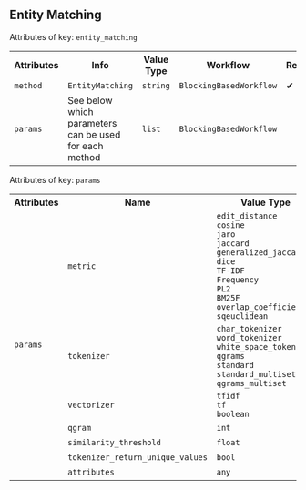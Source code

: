 ## Entity Matching
Attributes of key: `entity_matching`

<table>
  <tr>
    <th>Attributes</th>
    <th>Info</th>
    <th>Value Type</th>
    <th>Workflow</th>
    <th>Required</th>
  </tr>
  <tr>
	<td rowspan="1"><code>method</code></td>
  	<td><code>EntityMatching</code>  	</td>
  	<td><code>string</code></td>
  	<td><code>BlockingBasedWorkflow</code></td>
	<td>&#10004;</td> 
  </tr>
	  <tr>
 <td><code>params</code></td>
<td>See below which parameters can be used for each method</td>
<td><code>list</code></td>
  	<td><code>BlockingBasedWorkflow</code></td>
	<td></td> 
  </tr>

</table>

Attributes of key: `params`

<table>
    <tr>
        <th>Attributes</th>
        <th>Name</th>
        <th>Value Type</th>
        <th>Default Value</th>
        <th>Method</th>
    </tr>
    <tr>
        <td rowspan="7"><code>params</code></td>
        <td><code>metric</code></td>
        <td><code>edit_distance</code><br><code>cosine</code><br><code>jaro</code><br><code>jaccard</code><br><code>generalized_jaccard</code><br><code>dice</code><br><code>TF-IDF</code><br><code>Frequency</code><br><code>PL2</code><br><code>BM25F</code><br><code>overlap_coefficient</code><br><code>sqeuclidean</code></td>
        <td>dice</td>
        <td rowspan="7"><code>EntityMatching</code></td>
    </tr>
    <tr>
        <td><code>tokenizer</code></td>
        <td><code>char_tokenizer</code><br><code>word_tokenizer</code><br><code>white_space_tokenizer</code><br><code>qgrams</code><br><code>standard</code><br><code>standard_multiset</code><br><code>qgrams_multiset</code></td>
        <td>white_space_tokenizer</td>
    </tr>
    <tr>
        <td><code>vectorizer</code></td>
        <td><code>tfidf</code><br><code>tf</code><br><code>boolean</code></td>
        <td>None</td>
    </tr>
    <tr>
        <td><code>qgram</code></td>
        <td><code>int</code></td>
        <td>1</td>
    </tr>
    <tr>
        <td><code>similarity_threshold</code></td>
        <td><code>float</code></td>
        <td>0.0</td>
    </tr>
    <tr>
        <td><code>tokenizer_return_unique_values</code></td>
        <td><code>bool</code></td>
        <td>False</td>
    </tr>
    <tr>
        <td><code>attributes</code></td>
        <td><code>any</code></td>
        <td>None</td>
    </tr>
</table>
